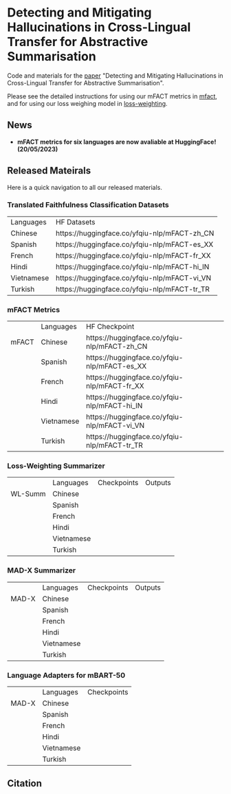 # Detecting and Mitigating Hallucinations in Cross-Lingual Transfer for Abstractive Summarisation

Code and materials for the [paper]() "Detecting and Mitigating Hallucinations in Cross-Lingual Transfer for Abstractive Summarisation". 

Please see the detailed instructions for using our mFACT metrics in [mfact](mfact/), and for using our loss weighing model in [loss-weighting](loss-weighting).

## News

* **mFACT metrics for six languages are now avaliable at HuggingFace! (20/05/2023)**

## Released Mateirals

Here is a quick navigation to all our released materials.

### Translated Faithfulness Classification Datasets
<table>
   <tr>
      <td>Languages</td>
      <td>HF Datasets</td>
   </tr>
   <tr>
      <td>Chinese</td>
      <td>https://huggingface.co/yfqiu-nlp/mFACT-zh_CN</td>
   </tr>
   <tr>
      <td>Spanish</td>
      <td>https://huggingface.co/yfqiu-nlp/mFACT-es_XX</td>
   </tr>
   <tr>
      <td>French</td>
      <td>https://huggingface.co/yfqiu-nlp/mFACT-fr_XX</td>
   </tr>
   <tr>
      <td>Hindi</td>
      <td>https://huggingface.co/yfqiu-nlp/mFACT-hi_IN</td>
   </tr>
   <tr>
      <td>Vietnamese</td>
      <td>https://huggingface.co/yfqiu-nlp/mFACT-vi_VN</td>
   </tr>
   <tr>
      <td>Turkish</td>
      <td>https://huggingface.co/yfqiu-nlp/mFACT-tr_TR</td>
   </tr>
</table>


### mFACT Metrics
<table>
   <tr>
      <td></td>
      <td>Languages</td>
      <td>HF Checkpoint</td>
   </tr>
   <tr>
      <td>mFACT</td>
      <td>Chinese</td>
      <td>https://huggingface.co/yfqiu-nlp/mFACT-zh_CN</td>
   </tr>
   <tr>
      <td></td>
      <td>Spanish</td>
      <td>https://huggingface.co/yfqiu-nlp/mFACT-es_XX</td>
   </tr>
   <tr>
      <td></td>
      <td>French</td>
      <td>https://huggingface.co/yfqiu-nlp/mFACT-fr_XX</td>
   </tr>
   <tr>
      <td></td>
      <td>Hindi</td>
      <td>https://huggingface.co/yfqiu-nlp/mFACT-hi_IN</td>
   </tr>
   <tr>
      <td></td>
      <td>Vietnamese</td>
      <td>https://huggingface.co/yfqiu-nlp/mFACT-vi_VN</td>
   </tr>
   <tr>
      <td></td>
      <td>Turkish</td>
      <td>https://huggingface.co/yfqiu-nlp/mFACT-tr_TR</td>
   </tr>
</table>

### Loss-Weighting Summarizer
<table>
   <tr>
      <td></td>
      <td>Languages</td>
      <td>Checkpoints</td>
      <td>Outputs</td>
   </tr>
   <tr>
      <td>WL-Summ</td>
      <td>Chinese</td>
      <td></td>
      <td></td>
   </tr>
   <tr>
      <td></td>
      <td>Spanish</td>
      <td></td>
      <td></td>
   </tr>
   <tr>
      <td></td>
      <td>French</td>
      <td></td>
      <td></td>
   </tr>
   <tr>
      <td></td>
      <td>Hindi</td>
      <td></td>
      <td></td>
   </tr>
   <tr>
      <td></td>
      <td>Vietnamese</td>
      <td></td>
      <td></td>
   </tr>
   <tr>
      <td></td>
      <td>Turkish</td>
      <td></td>
      <td></td>
   </tr>
</table>

### MAD-X Summarizer
<table>
   <tr>
      <td></td>
      <td>Languages</td>
      <td>Checkpoints</td>
      <td>Outputs</td>
   </tr>
   <tr>
      <td>MAD-X</td>
      <td>Chinese</td>
      <td></td>
      <td></td>
   </tr>
   <tr>
      <td></td>
      <td>Spanish</td>
      <td></td>
      <td></td>
   </tr>
   <tr>
      <td></td>
      <td>French</td>
      <td></td>
      <td></td>
   </tr>
   <tr>
      <td></td>
      <td>Hindi</td>
      <td></td>
      <td></td>
   </tr>
   <tr>
      <td></td>
      <td>Vietnamese</td>
      <td></td>
      <td></td>
   </tr>
   <tr>
      <td></td>
      <td>Turkish</td>
      <td></td>
      <td></td>
   </tr>
</table>


### Language Adapters for mBART-50
<table>
   <tr>
      <td></td>
      <td>Languages</td>
      <td>Checkpoints</td>
   </tr>
   <tr>
      <td>MAD-X</td>
      <td>Chinese</td>
      <td></td>
   </tr>
   <tr>
      <td></td>
      <td>Spanish</td>
      <td></td>
   </tr>
   <tr>
      <td></td>
      <td>French</td>
      <td></td>
   </tr>
   <tr>
      <td></td>
      <td>Hindi</td>
      <td></td>
   </tr>
   <tr>
      <td></td>
      <td>Vietnamese</td>
      <td></td>
   </tr>
   <tr>
      <td></td>
      <td>Turkish</td>
      <td></td>
   </tr>
</table>



## Citation
